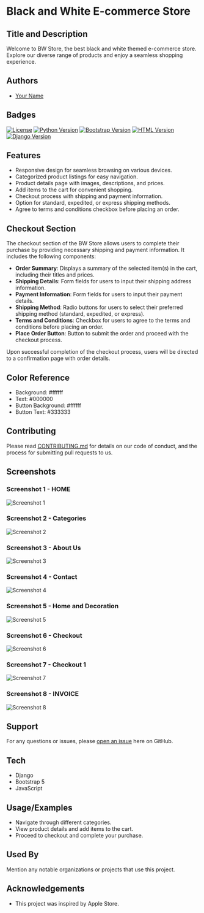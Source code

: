 # Black and White E-commerce Store

## Title and Description
Welcome to BW Store, the best black and white themed e-commerce store. Explore our diverse range of products and enjoy a seamless shopping experience.
## Authors
- [Your Name]([link-to-profile](https://github.com/MohammedKaif037))

## Badges
[![License](https://img.shields.io/badge/License-MIT-yellow.svg)](https://opensource.org/licenses/MIT)
[![Python Version](https://img.shields.io/badge/Python-3.8-blue)](https://www.python.org/downloads/release/python-380/)
[![Bootstrap Version](https://img.shields.io/badge/Bootstrap-5.3-purple)](https://getbootstrap.com/docs/5.3/getting-started/introduction/)
[![HTML Version](https://img.shields.io/badge/HTML-5-orange)](https://www.w3.org/TR/html52/)
[![Django Version](https://img.shields.io/badge/Django-3.2-green)](https://docs.djangoproject.com/en/3.2/)



## Features
- Responsive design for seamless browsing on various devices.
- Categorized product listings for easy navigation.
- Product details page with images, descriptions, and prices.
- Add items to the cart for convenient shopping.
- Checkout process with shipping and payment information.
- Option for standard, expedited, or express shipping methods.
- Agree to terms and conditions checkbox before placing an order.

## Checkout Section
The checkout section of the BW Store allows users to complete their purchase by providing necessary shipping and payment information. It includes the following components:

- **Order Summary**: Displays a summary of the selected item(s) in the cart, including their titles and prices.
- **Shipping Details**: Form fields for users to input their shipping address information.
- **Payment Information**: Form fields for users to input their payment details.
- **Shipping Method**: Radio buttons for users to select their preferred shipping method (standard, expedited, or express).
- **Terms and Conditions**: Checkbox for users to agree to the terms and conditions before placing an order.
- **Place Order Button**: Button to submit the order and proceed with the checkout process.

Upon successful completion of the checkout process, users will be directed to a confirmation page with order details.

## Color Reference
- Background: #ffffff
- Text: #000000
- Button Background: #ffffff
- Button Text: #333333

## Contributing
Please read [CONTRIBUTING.md](https://github.com/MohammedKaif037/Ecommerce-Store/blob/main/CONTRIBUTING.md) for details on our code of conduct, and the process for submitting pull requests to us.

## Screenshots

### Screenshot 1 - HOME
![Screenshot 1](https://github.com/MohammedKaif037/Ecommerce-Store/blob/main/Screenshots/HOME.png)

### Screenshot 2 - Categories
![Screenshot 2](https://github.com/MohammedKaif037/Ecommerce-Store/blob/main/Screenshots/Categories.png)

### Screenshot 3 - About Us
![Screenshot 3](https://github.com/MohammedKaif037/Ecommerce-Store/blob/main/Screenshots/AboutUs.png)

### Screenshot 4 - Contact
![Screenshot 4](https://github.com/MohammedKaif037/Ecommerce-Store/blob/main/Screenshots/Contact.png)

### Screenshot 5 - Home and Decoration
![Screenshot 5](https://github.com/MohammedKaif037/Ecommerce-Store/blob/main/Screenshots/HomeandDecoration.png)

### Screenshot 6 - Checkout
![Screenshot 6](https://github.com/MohammedKaif037/Ecommerce-Store/blob/main/Screenshots/Checkout.png)

### Screenshot 7 - Checkout 1
![Screenshot 7](https://github.com/MohammedKaif037/Ecommerce-Store/blob/main/Screenshots/Checkout1.png)

### Screenshot 8 - INVOICE
![Screenshot 8](https://github.com/MohammedKaif037/Ecommerce-Store/blob/main/Screenshots/INVOICE.png)



## Support
For any questions or issues, please [open an issue](link-to-issue-tracker) here on GitHub.

## Tech
- Django
- Bootstrap 5
- JavaScript


## Usage/Examples
- Navigate through different categories.
- View product details and add items to the cart.
- Proceed to checkout and complete your purchase.

## Used By
Mention any notable organizations or projects that use this project.

## Acknowledgements
- This project was inspired by Apple Store.

